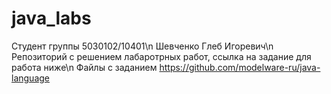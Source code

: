 # java_labs
Студент группы 5030102/10401\n
Шевченко Глеб Игоревич\n
Репозиторий с решением лабаротрных работ, ссылка на задание для работа ниже\n
Файлы с заданием https://github.com/modelware-ru/java-language
